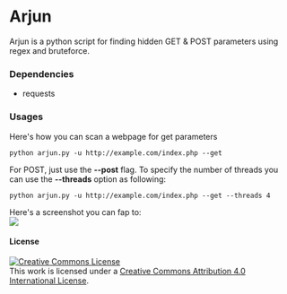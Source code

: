 # Arjun
Arjun is a python script for finding hidden GET &amp; POST parameters using regex and bruteforce.

### Dependencies
- requests

### Usages
Here's how you can scan a webpage for get parameters
```
python arjun.py -u http://example.com/index.php --get
```
For POST, just use the <b>--post</b> flag.
To specify the number of threads you can use the <b>--threads</b> option as following:
```
python arjun.py -u http://example.com/index.php --get --threads 4
```
Here's a screenshot you can fap to:</br>
<img src='https://i.imgur.com/7BQv5qa.png' />

#### License
<a rel="license" href="http://creativecommons.org/licenses/by/4.0/"><img alt="Creative Commons License" style="border-width:0" src="https://i.creativecommons.org/l/by/4.0/80x15.png" /></a><br />This work is licensed under a <a rel="license" href="http://creativecommons.org/licenses/by/4.0/">Creative Commons Attribution 4.0 International License</a>.
